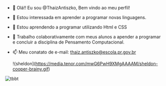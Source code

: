 - 👋 Olá!! Eu sou @ThaizAntiszko, Bem vindo ao meu perfil!
- 👀 Estou interessada em aprender a programar novas linguagens.
- 🌱 Estou aprendendo a programar utilizando Html e CSS
- 💞️ Trabalho colaborativamente com meus alunos a apender a  programar e concluir a disciplina de Pensamento Computacional.
- 📫 Meu conatato de e-mail: thaiz.antiszko@escola.pr.gov.br

  !{sheldon](https://media.tenor.com/mwG6PwH9XMgAAAAM/sheldon-cooper-brainy.gif) 

![tbbt](https://media.tenor.com/S_zsRKIRnZoAAAAM/the-big-bang-theory-sheldon-cooper.gif)

